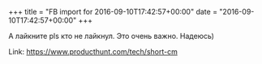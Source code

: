 +++
title = "FB import for 2016-09-10T17:42:57+00:00"
date = "2016-09-10T17:42:57+00:00"
+++

А лайкните pls кто не лайкнул. Это очень важно. Надеюсь)


Link: <a href="https://www.producthunt.com/tech/short-cm">https://www.producthunt.com/tech/short-cm</a>
